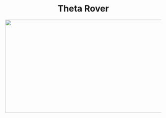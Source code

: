 <h1 align="center">Theta Rover </h1>
<p align="center">
  <img width="660" height="300" src="https://i.pinimg.com/originals/10/7a/97/107a97ca5bd4a571edcebec54a66fc32.jpg">
</p>
